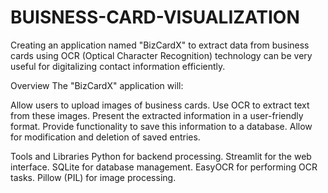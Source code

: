 # BUISNESS-CARD-VISUALIZATION
Creating an application named "BizCardX" to extract data from business cards using OCR (Optical Character Recognition) technology can be very useful for digitalizing contact information efficiently.

Overview
The "BizCardX" application will:

Allow users to upload images of business cards.
Use OCR to extract text from these images.
Present the extracted information in a user-friendly format.
Provide functionality to save this information to a database.
Allow for modification and deletion of saved entries.

Tools and Libraries
Python for backend processing.
Streamlit for the web interface.
SQLite for database management.
EasyOCR for performing OCR tasks.
Pillow (PIL) for image processing.
